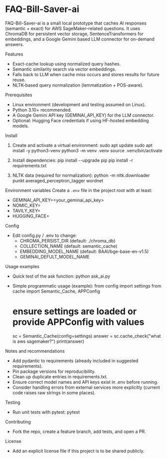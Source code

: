 # FAQ-Bill-Saver-ai

FAQ-Bill-Saver-ai is a small local prototype that caches AI responses (semantic + exact) for AWS SageMaker–related questions. It uses ChromaDB for persistent vector storage, SentenceTransformers for embeddings, and a Google Gemini based LLM connector for on-demand answers.

Features
- Exact-cache lookup using normalized query hashes.
- Semantic similarity search via vector embeddings.
- Falls back to LLM when cache miss occurs and stores results for future reuse.
- NLTK-based query normalization (lemmatization + POS-aware).

Prerequisites
- Linux environment (development and testing assumed on Linux).
- Python 3.10+ recommended.
- A Google Gemini API key (GEMINAI_API_KEY) for the LLM connector.
- Optional: Hugging Face credentials if using HF-hosted embedding models.

Install
1. Create and activate a virtual environment:
   sudo apt update
   sudo apt install -y python3-venv
   python3 -m venv .venv
   source .venv/bin/activate

2. Install dependencies:
   pip install --upgrade pip
   pip install -r requirements.txt

3. NLTK data (required for normalization):
   python -m nltk.downloader punkt averaged_perceptron_tagger wordnet

Environment variables
Create a `.env` file in the project root with at least:
- GEMINAI_API_KEY=<your_geminai_api_key>
- NOMIC_KEY=<optional>
- TAVILY_KEY=<optional>
- HUGGING_FACE=<optional>

Config
- Edit config.py / .env to change:
  - CHROMA_PERSIST_DIR (default: ./chroma_db)
  - COLLECTION_NAME (default: semantic_cache)
  - EMBEDDING_MODEL_NAME (default: BAAI/bge-base-en-v1.5)
  - GEMINAI_DEFULT_MODEL_NAME

Usage examples
- Quick test of the ask function:
  python ask_ai.py

- Simple programmatic usage (example):
  from config import settings
  from cache import Semantic_Cache, APPConfig

  # ensure settings are loaded or provide APPConfig with values
  sc = Semantic_Cache(config=settings)
  answer = sc.cache_check("what is aws sagemaker?")
  print(answer)

Notes and recommendations
- Add pydantic to requirements (already included in suggested requirements).
- Pin package versions for reproducibility.
- Clean up duplicate entries in requirements.txt.
- Ensure correct model names and API keys exist in .env before running.
- Consider handling errors from external services more explicitly (current code raises raw strings in some places).

Testing
- Run unit tests with pytest:
  pytest

Contributing
- Fork the repo, create a feature branch, add tests, and open a PR.

License
- Add an explicit license file if this project is to be shared publicly.
